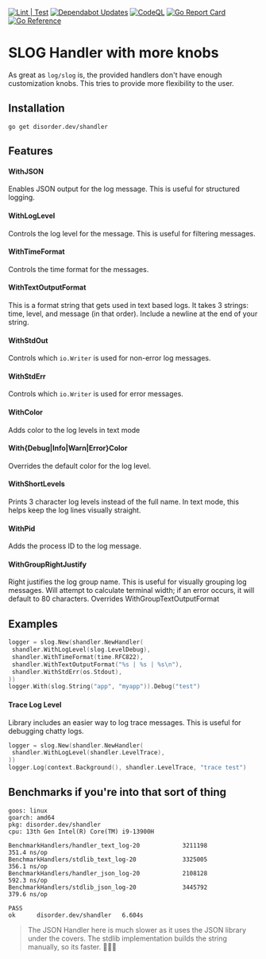 [![Lint | Test](https://github.com/jordan-rash/slog-handler/actions/workflows/ltb.yml/badge.svg)](https://github.com/jordan-rash/slog-handler/actions/workflows/ltb.yml)
[![Dependabot Updates](https://github.com/jordan-rash/slog-handler/actions/workflows/dependabot/dependabot-updates/badge.svg)](https://github.com/jordan-rash/slog-handler/actions/workflows/dependabot/dependabot-updates)
[![CodeQL](https://github.com/jordan-rash/slog-handler/actions/workflows/github-code-scanning/codeql/badge.svg)](https://github.com/jordan-rash/slog-handler/actions/workflows/github-code-scanning/codeql)
[![Go Report Card](https://goreportcard.com/badge/disorder.dev/shandler)](https://goreportcard.com/report/disorder.dev/shandler)
[![Go Reference](https://pkg.go.dev/badge/disorder.dev/shandler.svg)](https://pkg.go.dev/disorder.dev/shandler)

# SLOG Handler with more knobs

As great as `log/slog` is, the provided handlers don't have enough customization knobs. This tries to
provide more flexibility to the user.

## Installation

```shell
go get disorder.dev/shandler
```

## Features

#### WithJSON

Enables JSON output for the log message. This is useful for structured logging.

#### WithLogLevel

Controls the log level for the message. This is useful for filtering messages.

#### WithTimeFormat

Controls the time format for the messages.

#### WithTextOutputFormat

This is a format string that gets used in text based logs. It takes 3 strings: time, level, and message (in that order). Include a newline at the end of your string.

#### WithStdOut

Controls which `io.Writer` is used for non-error log messages.

#### WithStdErr

Controls which `io.Writer` is used for error messages.

#### WithColor

Adds color to the log levels in text mode

#### With{Debug|Info|Warn|Error}Color

Overrides the default color for the log level.

#### WithShortLevels

Prints 3 character log levels instead of the full name. In text mode, this helps keep the log lines visually straight.

#### WithPid

Adds the process ID to the log message.

#### WithGroupRightJustify

Right justifies the log group name. This is useful for visually grouping log messages.
Will attempt to calculate terminal width; if an error occurs, it will default to 80 characters.
Overrides WithGroupTextOutputFormat

## Examples

```go
logger = slog.New(shandler.NewHandler(
 shandler.WithLogLevel(slog.LevelDebug),
 shandler.WithTimeFormat(time.RFC822),
 shandler.WithTextOutputFormat("%s | %s | %s\n"),
 shandler.WithStdErr(os.Stdout),
))
logger.With(slog.String("app", "myapp")).Debug("test")
```

#### Trace Log Level

Library includes an easier way to log trace messages. This is useful for debugging chatty logs.

```go
logger = slog.New(shandler.NewHandler(
 shandler.WithLogLevel(shandler.LevelTrace),
))
logger.Log(context.Background(), shandler.LevelTrace, "trace test")
```

## Benchmarks if you're into that sort of thing

```shell
goos: linux
goarch: amd64
pkg: disorder.dev/shandler
cpu: 13th Gen Intel(R) Core(TM) i9-13900H

BenchmarkHandlers/handler_text_log-20            3211198               351.4 ns/op
BenchmarkHandlers/stdlib_text_log-20             3325005               356.1 ns/op
BenchmarkHandlers/handler_json_log-20            2108128               592.3 ns/op
BenchmarkHandlers/stdlib_json_log-20             3445792               379.6 ns/op

PASS
ok      disorder.dev/shandler   6.604s
```

> The JSON Handler here is much slower as it uses the JSON library under the covers. The stdlib implementation builds the string manually, so its faster. 🤷🏼‍♀️
